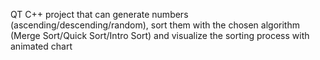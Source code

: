 QT C++ project that can generate numbers (ascending/descending/random), sort them with the chosen algorithm (Merge Sort/Quick Sort/Intro Sort) and visualize the sorting process with animated chart

